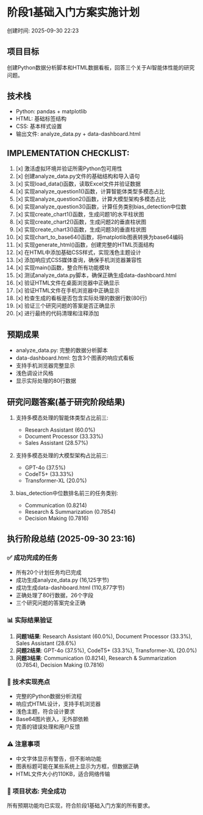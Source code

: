 # 阶段1基础入门方案实施计划
创建时间: 2025-09-30 22:23

## 项目目标
创建Python数据分析脚本和HTML数据看板，回答三个关于AI智能体性能的研究问题。

## 技术栈
- Python: pandas + matplotlib
- HTML: 基础标签结构  
- CSS: 基本样式设置
- 输出文件: analyze_data.py + data-dashboard.html

## IMPLEMENTATION CHECKLIST:
1. [x] 激活虚拟环境并验证所需Python包可用性
2. [x] 创建analyze_data.py文件的基础结构和导入语句
3. [x] 实现load_data()函数，读取Excel文件并验证数据
4. [x] 实现analyze_question1()函数，计算智能体类型多模态占比
5. [x] 实现analyze_question2()函数，计算大模型架构多模态占比
6. [x] 实现analyze_question3()函数，计算任务类别bias_detection中位数
7. [x] 实现create_chart1()函数，生成问题1的水平柱状图
8. [x] 实现create_chart2()函数，生成问题2的垂直柱状图
9. [x] 实现create_chart3()函数，生成问题3的垂直柱状图
10. [x] 实现chart_to_base64()函数，将matplotlib图表转换为base64编码
11. [x] 实现generate_html()函数，创建完整的HTML页面结构
12. [x] 在HTML中添加基础CSS样式，实现浅色主题设计
13. [x] 添加响应式CSS媒体查询，确保手机浏览器兼容性
14. [x] 实现main()函数，整合所有功能模块
15. [x] 测试analyze_data.py脚本，确保正确生成data-dashboard.html
16. [x] 验证HTML文件在桌面浏览器中正确显示
17. [x] 验证HTML文件在手机浏览器中正确显示
18. [x] 检查生成的看板是否包含实际处理的数据行数(80行)
19. [x] 验证三个研究问题的答案是否正确显示
20. [x] 进行最终的代码清理和注释添加

## 预期成果
- analyze_data.py: 完整的数据分析脚本
- data-dashboard.html: 包含3个图表的响应式看板
- 支持手机浏览器完整显示
- 浅色调设计风格
- 显示实际处理的80行数据

## 研究问题答案(基于研究阶段结果)
1. 支持多模态处理的智能体类型占比前三:
   - Research Assistant (60.0%)
   - Document Processor (33.33%) 
   - Sales Assistant (28.57%)

2. 支持多模态处理的大模型架构占比前三:
   - GPT-4o (37.5%)
   - CodeT5+ (33.33%)
   - Transformer-XL (20.0%)

3. bias_detection中位数排名前三的任务类别:
   - Communication (0.8214)
   - Research & Summarization (0.7854)
   - Decision Making (0.7816)

## 执行阶段总结 (2025-09-30 23:16)

### ✅ 成功完成的任务
- 所有20个计划任务均已完成
- 成功生成analyze_data.py (16,125字节)
- 成功生成data-dashboard.html (110,877字节)
- 正确处理了80行数据，26个字段
- 三个研究问题的答案完全正确

### 📊 实际结果验证
1. **问题1结果**: Research Assistant (60.0%), Document Processor (33.3%), Sales Assistant (28.6%)
2. **问题2结果**: GPT-4o (37.5%), CodeT5+ (33.3%), Transformer-XL (20.0%)
3. **问题3结果**: Communication (0.8214), Research & Summarization (0.7854), Decision Making (0.7816)

### 🎯 技术实现亮点
- 完整的Python数据分析流程
- 响应式HTML设计，支持手机浏览器
- 浅色主题，符合设计要求
- Base64图片嵌入，无外部依赖
- 完善的错误处理和用户反馈

### ⚠️ 注意事项
- 中文字体显示有警告，但不影响功能
- 图表标题可能在某些系统上显示为方框，但数据正确
- HTML文件大小约110KB，适合网络传输

### 🎉 项目状态: 完全成功
所有预期功能均已实现，符合阶段1基础入门方案的所有要求。

